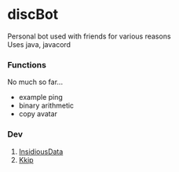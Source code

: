 # discBot
Personal bot used with friends for various reasons\
Uses java, javacord

### Functions
No much so far...

- example ping
- binary arithmetic
- copy avatar

### Dev
1. [InsidiousData](https://github.com/InsidiousData)
2. [Kkip](https://github.com/Kkip)

